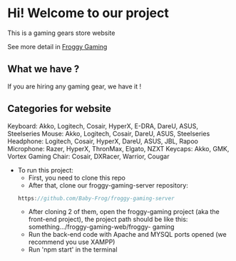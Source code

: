 # Hi! Welcome to our project

This is a gaming gears store website

See more detail in [Froggy Gaming](https://baby-frog.github.io/froggy-gaming-website/)

## What we have ?

If you are hiring any gaming gear, we have it !

## Categories for website

Keyboard: Akko, Logitech, Cosair, HyperX, E-DRA, DareU, ASUS, Steelseries
Mouse: Akko, Logitech, Cosair, DareU, ASUS, Steelseries
Headphone: Logitech, Cosair, HyperX, DareU, ASUS, JBL, Rapoo
Microphone: Razer, HyperX, ThronMax, Elgato, NZXT
Keycaps: Akko, GMK, Vortex
Gaming Chair: Cosair, DXRacer, Warrior, Cougar

- To run this project:
  - First, you need to clone this repo
  - After that, clone our froggy-gaming-server repository:
  ```js
  https://github.com/Baby-Frog/froggy-gaming-server
  ```
  - After cloning 2 of them, open the froggy-gaming project (aka the front-end project), the project path should be like this: something.../froggy-gaming-web/froggy-     gaming
  - Run the back-end code with Apache and MYSQL ports opened (we recommend you use XAMPP)
  - Run 'npm start' in the terminal
